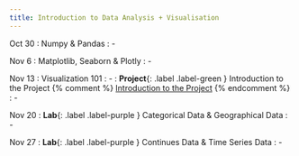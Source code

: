 ```yaml
---
title: Introduction to Data Analysis + Visualisation
---
```


Oct 30
: Numpy & Pandas
  : -

Nov 6
: Matplotlib, Seaborn & Plotly
  : -

Nov 13
: Visualization 101
  : -
: **Project**{: .label .label-green } Introduction to the Project 
{% comment %}
[Introduction to the Project](../sites/project)
{% endcomment %}
  : -

Nov 20
: **Lab**{: .label .label-purple } Categorical Data & Geographical Data
  : -

Nov 27
: **Lab**{: .label .label-purple } Continues Data & Time Series Data
  : -
